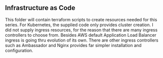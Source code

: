 ## Infrastructure as Code

This folder will contain terraform scripts to create resources needed for this series. For Kubernetes, the supplied code only provides cluster creation. I did not supply ingress resources, for the reason that there are many ingress controllers to choose from. Besides AWS default Application Load Balancer ingress is going thru evolution of its own. There are other ingress controllers such as Ambassador and Nginx provides far simpler installation and configuration.
